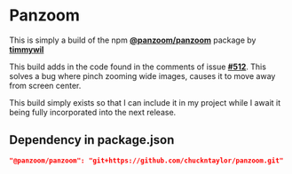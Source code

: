 # Panzoom

This is simply a build of the npm **[@panzoom/panzoom](https://github.com/timmywil/panzoom)** package by **[timmywil](https://github.com/timmywil)**

This build adds in the code found in the comments of issue **[#512](https://github.com/timmywil/panzoom/issues/512)**. This solves a bug where pinch zooming wide images, causes it to move away from screen center.

This build simply exists so that I can include it in my project while I await it being fully incorporated into the next release.

## Dependency in package.json

```json
"@panzoom/panzoom": "git+https://github.com/chuckntaylor/panzoom.git"
```
